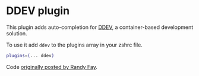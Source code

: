 # DDEV plugin

This plugin adds auto-completion for [DDEV](https://www.ddev.com/), a
container-based development solution.

To use it add `ddev` to the plugins array in your zshrc file.

```zsh
plugins=(... ddev)
```

Code [originally posted by Randy Fay](https://github.com/drud/ddev/issues/327#issuecomment-624102868).

